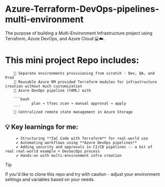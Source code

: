 # Azure-Terraform-DevOps-pipelines-multi-environment
The purpose of building a Multi-Environment Infrastructure project using Terraform, Azure DevOps, and Azure Cloud 💻☁️.

# This mini project Repo includes:
        🔹 Separate environments provisioning from scratch - Dev, QA, and Prod
        🔹 Reusable Azure RM provided Terraform modules for infrastructure creation without much customization
        🔹 Azure DevOps pipeline (YAML) with 
        
        ```bash
                plan → tfsec scan → manual approval → apply
        ```
        🔹 Centralized remote state management in Azure Storage


## 💡 Key learnings for me:
        
         ✔️ Structuring **IaC Code with Terraform** for real-world use
         ✔️ Automating workflows using **Azure DevOps pipelines**
         ✔️ Adding security and approvals in CI/CD pipelines -- a bit of real real-world example + DevSecOps process
         ✔️ Hands-on with multi-environment infra creation

>[!TIP]
>If you'd like to clone this repo and try with caution - adjust your environment settings and variables based on your needs.
 
